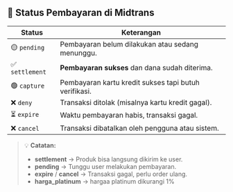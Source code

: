 ## 🏦 Status Pembayaran di Midtrans

| **Status**      | **Keterangan**                                        |
| --------------- | ----------------------------------------------------- |
| 🟡 `pending`    | Pembayaran belum dilakukan atau sedang menunggu.      |
| ✅ `settlement` | **Pembayaran sukses** dan dana sudah diterima.        |
| 🟢 `capture`    | Pembayaran kartu kredit sukses tapi butuh verifikasi. |
| ❌ `deny`       | Transaksi ditolak (misalnya kartu kredit gagal).      |
| ⏳ `expire`     | Waktu pembayaran habis, transaksi gagal.              |
| ❌ `cancel`     | Transaksi dibatalkan oleh pengguna atau sistem.       |

> 💡 **Catatan:**
>
> - **settlement** → Produk bisa langsung dikirim ke user.
> - **pending** → Tunggu user melakukan pembayaran.
> - **expire** / **cancel** → Transaksi gagal, perlu order ulang.
> - **harga_platinum** -> hargaa platinum dikurangi 1%
